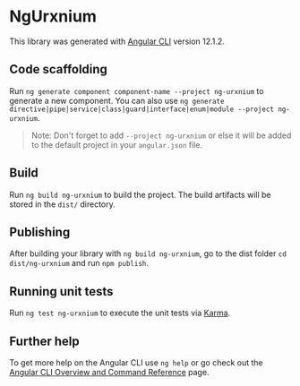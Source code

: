 # NgUrxnium

This library was generated with [Angular CLI](https://github.com/angular/angular-cli) version 12.1.2.

## Code scaffolding

Run `ng generate component component-name --project ng-urxnium` to generate a new component. You can also use `ng generate directive|pipe|service|class|guard|interface|enum|module --project ng-urxnium`.
> Note: Don't forget to add `--project ng-urxnium` or else it will be added to the default project in your `angular.json` file. 

## Build

Run `ng build ng-urxnium` to build the project. The build artifacts will be stored in the `dist/` directory.

## Publishing

After building your library with `ng build ng-urxnium`, go to the dist folder `cd dist/ng-urxnium` and run `npm publish`.

## Running unit tests

Run `ng test ng-urxnium` to execute the unit tests via [Karma](https://karma-runner.github.io).

## Further help

To get more help on the Angular CLI use `ng help` or go check out the [Angular CLI Overview and Command Reference](https://angular.io/cli) page.
